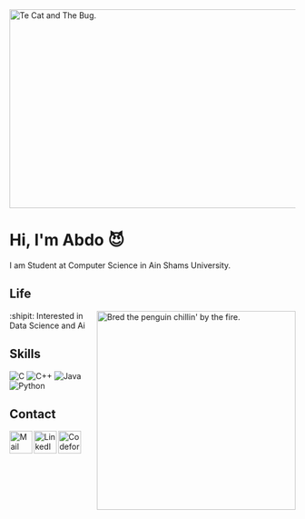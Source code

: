 <img align="center" alt="Te Cat and The Bug." height="350" width="1000" src="https://media.giphy.com/media/vrxxqQbyRxYi6scCjT/giphy.gif" />

# Hi, I'm Abdo 😈

I am Student at Computer Science in Ain Shams University.

## Life

<img align="right" alt="Bred the penguin chillin' by the fire." width="350" src="https://github.com/cszach/cszach/blob/master/img/Fire.gif" />

:shipit: Interested in Data Science and Ai


## Skills

![C](https://img.shields.io/badge/C-A8B9CC?logo=c&logoColor=white&style=for-the-badge)
![C++](https://img.shields.io/badge/C++-00599C?logo=cplusplus&logoColor=white&style=for-the-badge)
![Java](https://img.shields.io/badge/Java-F8981D?logo=java&logoColor=white&style=for-the-badge)
![Python](https://img.shields.io/badge/Python-3776AB?logo=python&logoColor=white&style=for-the-badge)

## Contact

<a href="mailto:ahamdi1582636@gmail.com">
    <img height="40" width="40" align="left" alt="Mail" src="https://github.com/cszach/cszach/blob/master/img/icons/gmail.png" />
</a>

<a href="https://www.linkedin.com/in/abdo-hamdi">
    <img height="40" width="40" align="left" alt="LinkedIn" src="https://github.com/cszach/cszach/blob/master/img/icons/linkedin.png" />
</a>

<a href="https://codeforces.com/profile/Abdo_Hamdi">
    <img height="40" width="40" align="left" alt="Codeforces" src="https://img.icons8.com/external-tal-revivo-color-tal-revivo/96/000000/external-codeforces-programming-competitions-and-contests-programming-community-logo-color-tal-revivo.png" />
</a>

